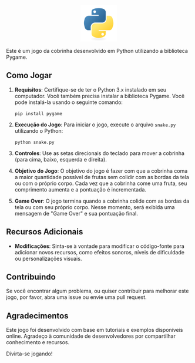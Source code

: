 <p align = # Jogo da Cobrinha em Python </p>
<div align="center">
  <img src="https://raw.githubusercontent.com/devicons/devicon/master/icons/python/python-original.svg" alt="Python" height="100">
</div>

Este é um jogo da cobrinha desenvolvido em Python utilizando a biblioteca Pygame.

## Como Jogar

1. **Requisitos**: Certifique-se de ter o Python 3.x instalado em seu computador. Você também precisa instalar a biblioteca Pygame. Você pode instalá-la usando o seguinte comando:

    ```
    pip install pygame
    ```

2. **Execução do Jogo**: Para iniciar o jogo, execute o arquivo `snake.py` utilizando o Python:

    ```
    python snake.py
    ```

3. **Controles**: Use as setas direcionais do teclado para mover a cobrinha (para cima, baixo, esquerda e direita).

4. **Objetivo do Jogo**: O objetivo do jogo é fazer com que a cobrinha coma a maior quantidade possível de frutas sem colidir com as bordas da tela ou com o próprio corpo. Cada vez que a cobrinha come uma fruta, seu comprimento aumenta e a pontuação é incrementada.

5. **Game Over**: O jogo termina quando a cobrinha colide com as bordas da tela ou com seu próprio corpo. Nesse momento, será exibida uma mensagem de "Game Over" e sua pontuação final.

## Recursos Adicionais

- **Modificações**: Sinta-se à vontade para modificar o código-fonte para adicionar novos recursos, como efeitos sonoros, níveis de dificuldade ou personalizações visuais.

## Contribuindo

Se você encontrar algum problema, ou quiser contribuir para melhorar este jogo, por favor, abra uma issue ou envie uma pull request.

## Agradecimentos

Este jogo foi desenvolvido com base em tutoriais e exemplos disponíveis online. Agradeço à comunidade de desenvolvedores por compartilhar conhecimento e recursos.

Divirta-se jogando!

